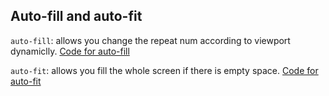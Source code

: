 ## Auto-fill and auto-fit

`auto-fill`: allows you change the repeat num according to viewport dynamiclly.
[Code for auto-fill](./index.html)

`auto-fit`: allows you fill the whole screen if there is empty space.
[Code for auto-fit](./index-v2.html)
